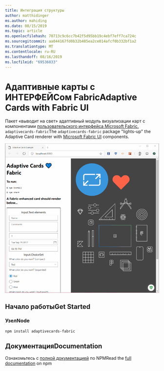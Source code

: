```yaml
---
title: Интеграция структуры
author: matthidinger
ms.author: mahiding
ms.date: 08/15/2019
ms.topic: article
ms.openlocfilehash: 70713c9c6cc7b42f5d95bb19c4ebf7eff7ca724c
ms.sourcegitcommit: aa044167fd0b32b485ea2ce014afcf0b332bf1a2
ms.translationtype: MT
ms.contentlocale: ru-RU
ms.lasthandoff: 08/16/2019
ms.locfileid: "69536833"
---
```

# <a name="adaptive-cards-with-fabric-ui"></a><span data-ttu-id="ba0f5-102">Адаптивные карты с ИНТЕРФЕЙСом Fabric</span><span class="sxs-lookup"><span data-stu-id="ba0f5-102">Adaptive Cards with Fabric UI</span></span>

<span data-ttu-id="ba0f5-103">Пакет «выводит на свет» адаптивный модуль визуализации карт с компонентами [пользовательского интерфейса Microsoft Fabric.](https://developer.microsoft.com/en-us/fabric#/controls/web) `adaptivecards-fabric`</span><span class="sxs-lookup"><span data-stu-id="ba0f5-103">The `adaptivecards-fabric` package "lights-up" the Adaptive Card renderer with [Microsoft Fabric UI](https://developer.microsoft.com/en-us/fabric#/controls/web) components.</span></span>

![Снимок экрана структуры](https://raw.githubusercontent.com/microsoft/AdaptiveCards/master/source/nodejs/adaptivecards-fabric/adaptivecards-fabric.gif)

## <a name="get-started"></a><span data-ttu-id="ba0f5-105">Начало работы</span><span class="sxs-lookup"><span data-stu-id="ba0f5-105">Get Started</span></span>

### <a name="node"></a><span data-ttu-id="ba0f5-106">Узел</span><span class="sxs-lookup"><span data-stu-id="ba0f5-106">Node</span></span>

```console
npm install adaptivecards-fabric
```

## <a name="documentation"></a><span data-ttu-id="ba0f5-107">Документация</span><span class="sxs-lookup"><span data-stu-id="ba0f5-107">Documentation</span></span> 

<span data-ttu-id="ba0f5-108">Ознакомьтесь с [полной документацией](https://www.npmjs.com/package/adaptivecards-fabric) по NPM</span><span class="sxs-lookup"><span data-stu-id="ba0f5-108">Read the [full documentation](https://www.npmjs.com/package/adaptivecards-fabric) on npm</span></span>

